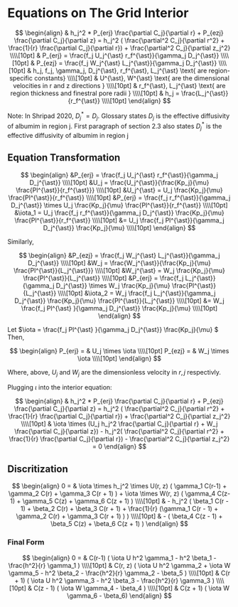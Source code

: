# Equations on The Grid Interior

$$
\begin{align}
& h_j^2 * P_{erj} \frac{\partial C_j}{\partial r} + P_{ezj} \frac{\partial C_j}{\partial z} = h_j^2
( \frac{\partial^2 C_j}{\partial r^2} + \frac{1}{r} \frac{\partial C_j}{\partial r}) + \frac{\partial^2 C_j}{\partial z_j^2} \\\\[10pt]
& P_{erj} = \frac{f_j U_j^{\ast} r_f^{\ast}}{\gamma_j D_j^{\ast}} \\\\[10pt]
& P_{ezj} = \frac{f_j W_j^{\ast} L_j^{\ast}}{\gamma_j D_j^{\ast}} \\\\[10pt]
& h_j, f_j, \gamma_j, D_j^{\ast}, r_f^{\ast}, L_j^{\ast} \text{ are region-specific constants} \\\\[10pt]
& U^{\ast}, W^{\ast} \text{ are the dimensional velocities in r and z directions } \\\\[10pt]
& r_f^{\ast}, L_j^{\ast} \text{ are region thickness and finestral pore radii } \\\\[10pt]
& h_j = \frac{L_j^{\ast}}{r_f^{\ast}} \\\\[10pt]
\end{align}
$$
  
Note: In Shripad 2020, $D_j^{\ast} = D_j$. Glossary states $D_j$ is the effective diffusivity of albumim in region j. First paragraph of section 2.3 also states  $D_j^{\ast}$ is the effective diffusivity of albumim in region j

## Equation Transformation  

$$
\begin{align}
&P_{erj} = \frac{f_j U_j^{\ast} r_f^{\ast}}{\gamma_j D_j^{\ast}} \\\\[10pt]
&U_j = \frac{U_j^{\ast}}{\frac{Kp_j}{\mu} \frac{Pl^{\ast}}{r_f^{\ast}}} \\\\[10pt]
&U_j^{\ast} = U_j \frac{Kp_j}{\mu} \frac{Pl^{\ast}}{r_f^{\ast}} \\\\[10pt]
&P_{erj} =  \frac{f_j r_f^{\ast}}{\gamma_j D_j^{\ast}} \times U_j \frac{Kp_j}{\mu} \frac{Pl^{\ast}}{r_f^{\ast}}  \\\\[10pt]
&\iota_1 =  U_j \frac{f_j r_f^{\ast}}{\gamma_j D_j^{\ast}} \frac{Kp_j}{\mu} \frac{Pl^{\ast}}{r_f^{\ast}} \\\\[10pt]
&=  U_j \frac{f_j Pl^{\ast}}{\gamma_j D_j^{\ast}} \frac{Kp_j}{\mu}  \\\\[10pt]
\end{align}
$$ 

Similarly,  

$$
\begin{align}
&P_{ezj} = \frac{f_j W_j^{\ast} L_j^{\ast}}{\gamma_j D_j^{\ast}} \\\\[10pt]
&W_j = \frac{W_j^{\ast}}{\frac{Kp_j}{\mu} \frac{Pl^{\ast}}{L_j^{\ast}}} \\\\[10pt]
&W_j^{\ast} = W_j \frac{Kp_j}{\mu} \frac{Pl^{\ast}}{L_j^{\ast}} \\\\[10pt]
&P_{erj} =  \frac{f_j L_j^{\ast}}{\gamma_j D_j^{\ast}} \times W_j \frac{Kp_j}{\mu} \frac{Pl^{\ast}}{L_j^{\ast}}  \\\\[10pt]
&\iota_2 =  W_j \frac{f_j L_j^{\ast}}{\gamma_j D_j^{\ast}} \frac{Kp_j}{\mu} \frac{Pl^{\ast}}{L_j^{\ast}} \\\\[10pt]
&=  W_j \frac{f_j Pl^{\ast} }{\gamma_j D_j^{\ast}} \frac{Kp_j}{\mu}  \\\\[10pt]
\end{align}
$$ 

Let $\iota = \frac{f_j Pl^{\ast} }{\gamma_j D_j^{\ast}} \frac{Kp_j}{\mu} $  
Then, 

$$
\begin{align}
P_{erj} = & U_j \times \iota   \\\\[10pt]
P_{ezj} = & W_j \times \iota   \\\\[10pt]
\end{align}
$$ 

Where, above, $U_j$ and $W_j$ are the dimensionless velocity in $r, j$ respectivly. 

Plugging $\iota$ into the interior equation:  

$$
\begin{align}
& h_j^2 * P_{erj} \frac{\partial C_j}{\partial r} + P_{ezj} \frac{\partial C_j}{\partial z} = h_j^2
( \frac{\partial^2 C_j}{\partial r^2} + \frac{1}{r} \frac{\partial C_j}{\partial r}) + \frac{\partial^2 C_j}{\partial z_j^2} \\\\[10pt]
& \iota \times (U_j h_j^2 \frac{\partial C_j}{\partial r} +  W_j \frac{\partial C_j}{\partial z}) - 
h_j^2( \frac{\partial^2 C_j}{\partial r^2} + \frac{1}{r} \frac{\partial C_j}{\partial r}) - \frac{\partial^2 C_j}{\partial z_j^2} = 0
\end{align}
$$ 

## Discritization 

$$
\begin{align}
0 = & \iota \times h_j^2 \times U(r, z) ( \gamma_1 C(r-1) + \gamma_2 C(r) + \gamma_3 C(r + 1) ) + \iota \times W(r, z) ( \gamma_4 C(z-1) + \gamma_5 C(z) + \gamma_6 C(z + 1) ) \\\\[10pt]  
& - h_j^2 ( \beta_1 C(r - 1) + \beta_2 C(r) + \beta_3 C(r + 1) + \frac{1}{r} (\gamma_1 C(r - 1) + \gamma_2 C(r) + \gamma_3 C(r + 1) ) ) \\\\[10pt]  
& - ( \beta_4 C(z - 1) + \beta_5 C(z) + \beta_6 C(z + 1) )
\end{align}
$$

### Final Form  

$$
\begin{align}
0 = & C(r-1) ( \iota U h^2 \gamma_1 - h^2 \beta_1 - \frac{h^2}{r} \gamma_1 )  \\\\[10pt]  
& C(r, z) ( \iota U h^2 \gamma_2 + \iota W \gamma_5 - h^2 \beta_2 - \frac{h^2}{r} \gamma_2 - \beta_5 )  \\\\[10pt]  
& C(r + 1) ( \iota U h^2 \gamma_3 - h^2 \beta_3 - \frac{h^2}{r} \gamma_3 )  \\\\[10pt]  
& C(z - 1) ( \iota W \gamma_4 - \beta_4 )  \\\\[10pt]  
& C(z + 1) ( \iota W \gamma_6 - \beta_6)
\end{align} 
$$

